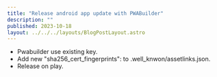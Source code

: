 ```yaml
--- 
title: "Release android app update with PWABuilder"
description: ""
published: 2023-10-18
layout: ../../../layouts/BlogPostLayout.astro 
---
```

 
- Pwabuilder use existing key.
- Add new "sha256_cert_fingerprints": to .well_knwon/assetlinks.json.
- Release on play.
